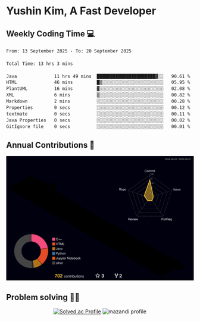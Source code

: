 # Yushin Kim, A Fast Developer

## Weekly Coding Time 💻

<!--START_SECTION:waka-->

```txt
From: 13 September 2025 - To: 20 September 2025

Total Time: 13 hrs 3 mins

Java              11 hrs 49 mins  ██████████████████████▓░░   90.61 %
HTML              46 mins         █▒░░░░░░░░░░░░░░░░░░░░░░░   05.95 %
PlantUML          16 mins         ▓░░░░░░░░░░░░░░░░░░░░░░░░   02.08 %
XML               6 mins          ▒░░░░░░░░░░░░░░░░░░░░░░░░   00.82 %
Markdown          2 mins          ░░░░░░░░░░░░░░░░░░░░░░░░░   00.28 %
Properties        0 secs          ░░░░░░░░░░░░░░░░░░░░░░░░░   00.12 %
textmate          0 secs          ░░░░░░░░░░░░░░░░░░░░░░░░░   00.11 %
Java Properties   0 secs          ░░░░░░░░░░░░░░░░░░░░░░░░░   00.02 %
GitIgnore file    0 secs          ░░░░░░░░░░░░░░░░░░░░░░░░░   00.01 %
```

<!--END_SECTION:waka-->

## Annual Contributions 🏃

![](./profile-3d-contrib/profile-night-rainbow.svg)

## Problem solving 👨‍💻

<div align="center">

[![Solved.ac Profile](http://mazassumnida.wtf/api/v2/generate_badge?boj=kys010306)](https://solved.ac/kys010306)
![mazandi profile](http://mazandi.herokuapp.com/api?handle=kys010306&theme=dark)

</div>
